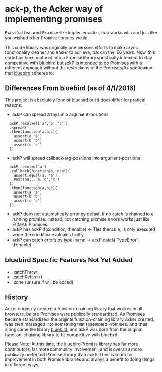 # ack-p, the Acker way of implementing promises
Extra full featured Promise-like implementation, that works with and just like you wished other Promise libraries would.

This code library was originally one persons efforts to make async functionality cleaner and easier to achieve, back in the IE6 years. Now, this code has been matured into a Promise library specfically intended to stay competitive with [bluebird](http://bluebirdjs.com) but ackP is intended to do Promises with a different approach without the restrictions of the Promises/A+ spefication that [bluebird](http://bluebirdjs.com) adheres to.

## Differences From bluebird (as of 4/1/2016)
This project is absolutely fond of [bluebird](http://bluebirdjs.com) but it does differ for pratical reasons:

- ackP can spread arrays into argument-positions
```
  ackP.resolve(['a','b','c'])
  .spread()
  .then(function(a,b,c){
    assert(a,'a')
    assert(b,'b')
    assert(c,'c')
  })
```
- ackP will spread callback-arg-positions into argument-positions
```
  ackP.resolve('a')
  .callback(function(a, next){
    assert.equal(a, 'a')
    next(null, a,'b','c')
  })
  .then(function(a,b,c){
    assert(a,'a')
    assert(b,'b')
    assert(c,'c')
  })
```
- ackP does not automatically error by default if no catch is chained to a running promise. Instead, not catching promise errors works just like ECMA6 Promises.
- ackP has ackP.if(condition, thenable) <- This thenable, is only executed when the condition evaluates truthy
- ackP can catch errors by type-name -> ackP.catch('TypeError', thenable)

## bluebird Specific Features Not Yet Added
- .catchThrow
- .catchReturn ()
- .done (unsure if will be added)

## History
Acker originally created a function-chaining library that worked in all browsers, before Promises were publically standardized. As Promises became standardized, the original function-chaining library Acker created, was then massaged into something that resembled Promises. And then along came the library [bluebird](http://bluebirdjs.com), and ackP was born from the original function-chaining library to be competitive with bluebird.

Please Note:
At this time, the [bluebird](http://bluebirdjs.com) Promise library has far more contributors, far more community involvement, and is overall a more publically perfected Promise library than ackP. Their is room for improvement in both Promise libraries and always a benefit to doing things in different ways.